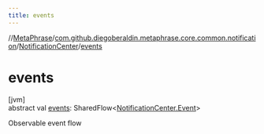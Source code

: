 ```yaml
---
title: events
---
```

//[MetaPhrase](../../../index.html)/[com.github.diegoberaldin.metaphrase.core.common.notification](../index.html)/[NotificationCenter](index.html)/[events](events.html)



# events



[jvm]\
abstract val [events](events.html): SharedFlow&lt;[NotificationCenter.Event](-event/index.html)&gt;



Observable event flow




